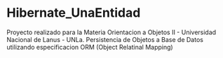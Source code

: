 # Hibernate_UnaEntidad
Proyecto realizado para la Materia Orientacion a Objetos II - Universidad Nacional de Lanus - UNLa.
Persistencia de Objetos a Base de Datos utilizando especificacion ORM (Object Relatinal Mapping)
